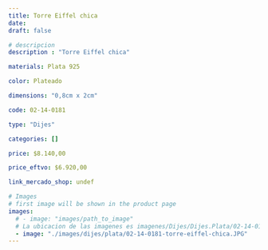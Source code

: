 ```yaml
---
title: Torre Eiffel chica
date: 
draft: false

# descripcion
description : "Torre Eiffel chica"

materials: Plata 925

color: Plateado

dimensions: "0,8cm x 2cm"

code: 02-14-0181

type: "Dijes"

categories: []

price: $8.140,00

price_eftvo: $6.920,00

link_mercado_shop: undef

# Images
# first image will be shown in the product page
images:
  # - image: "images/path_to_image"
  # La ubicacion de las imagenes es imagenes/Dijes/Dijes.Plata/02-14-0181-torre-eiffel-chica
  - image: "./images/dijes/plata/02-14-0181-torre-eiffel-chica.JPG"
---
```

